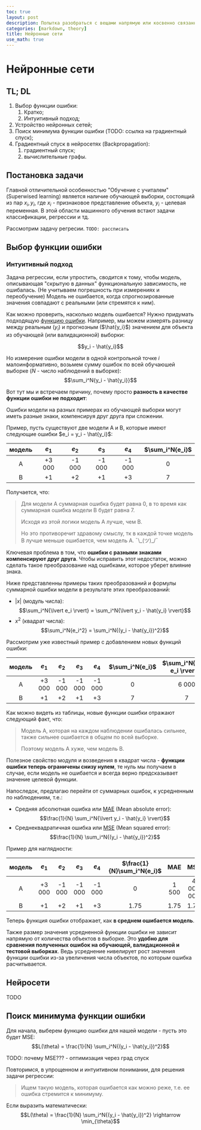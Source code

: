 ```yaml
---
toc: true
layout: post
description: Попытка разобраться с вещами напрямую или косвенно связанными с нейронными сетями, чтобы самому стало несколько легче в понимании.
categories: [markdown, theory]
title: Нейронные сети
use_math: true
---
```

# Нейронные сети

## TL; DL
1. Выбор функции ошибки:
   1. Кратко;
   2. Интуитивный подход;
2. Устройство нейронных сетей;
3. Поиск минимума функции ошибки (TODO: ссылка на градиентный спуск);
4. Градиентный спуск в нейросетях (Backpropagation):
   1. градиентный спуск;
   2. вычислительные графы.

## Постановка задачи
Главной отличительной особенностью "Обучение с учиталем"(Superwised learning) является наличие обучающей выборки, состоящий из пар $x_i, y_i$, где $x_i$ - признаковое представление объекта, $y_i$ - целевая переменная.
В этой области машинного обучения встают задачи классификации, регрессии и тд. 

Рассмотрим задачу регресии. `TODO: рассписать`

## Выбор функции ошибки
### Интуитивный подход
Задача регрессии, если упростить, сводится к тому, чтобы модель, описывающая "скрытую в данных" функциональную зависимость, не ошибалась. (Не учитываем погрешность при измерениях и переобучение)
Модель не ошибается, когда спрогнозированные значения совпадают с реальными (или стремятся к ним).

Как можно проверить, насколько модель ошибается?
Нужно придумать подходящую [функцию ошибки](TODO).
Например, мы можем измерять разницу между реальным ($y_i$) и прогнозным ($\hat{y_i}$) значением для объекта из обучающей (или валидационной) выборки:

$$y_i - \hat{y_i}$$

Но измерение ошибки модели в одной контрольной точке $i$ малоинформативно, возьмем сумму ошибок по всей обучаюшей выборке ($N$ - число наблюдений в выборке):
$$\sum_i^N{y_i - \hat{y_i}}$$

Вот тут мы и встречаем причину, почему просто **разность в качестве функции ошибки не подходит**:

Ошибки модели на разных примерах из обучающей выборки могут иметь разные знаки, компенсируя друг друга при сложении.

Пример, пусть существуют две модели A и B, которые имеют следующие ошибки $e_i = y_i - \hat{y_i}$:

| модель | $e_1$  | $e_2$  | $e_3$  | $e_4$  | $\sum_i^N{e_i}$ |
| :----: | :----: | :----: | :----: | :----: | :-------------: |
|   A    | +3 000 | -1 000 | -1 000 | -1 000 |        0        |
|   B    |   +1   |   +2   |   +1   |   +3   |        7        |

Получается, что:
> Для модели A суммарная ошибка будет равна 0, в то время как суммарная ошибка модели B будет равна 7.
> 
> Исходя из этой логики модель A лучше, чем B.
> 
> Hо это противоречит здравому смыслу, тк в каждой точке модель B лучше меньше ошибается, чем модель A. ¯\\\_(ツ)_/¯

Ключевая проблема в том, что **ошибки с разными знаками компенсируют друг друга**.
Чтобы исправить этот недостаток, можно сделать такое преобразование над ошибками, которое уберет влияние знака.

Ниже представленны примеры таких преобразований и формулы суммарной ошибки модели в результате этих преобразований:
- $|x|$ (модуль числа):
$$\sum_i^N{\lvert e_i \rvert} = \sum_i^N{\lvert y_i - \hat{y_i} \rvert}$$
- $x^2$ (квадрат числа):
$$\sum_i^N{e_i^2} = \sum_i^N{(y_i - \hat{y_i})^2}$$

Рассмотрим уже известный пример с добавлением новых функций ошибки:

| модель | $e_1$  | $e_2$  | $e_3$  | $e_4$  | $\sum_i^N{e_i}$ | $\sum_i^N{\lvert e_i \rvert}$ | $\sum_i^N{e_i^2}$ |
| :----: | :----: | :----: | :----: | :----: | :-------------: | :---------------------------: | :---------------: |
|   A    | +3 000 | -1 000 | -1 000 | -1 000 |        0        |             6 000             |    12 000 000     |
|   B    |   +1   |   +2   |   +1   |   +3   |        7        |               7               |        15         |

Как можно видеть из таблицы, новые функции ошибки отражают следующий факт, что:
> Модель A, которая на каждом наблюдении ошибалась сильнее, также сильнее ошибается в общем по всей выборке.
>
> Поэтому модель A хуже, чем модель B.

Полезное свойство модуля и возведения в квадрат числа - **функции ошибки теперь ограничены снизу нулем**, те нуль мы получаем в случае, если модель не ошибается и всегда верно предсказывает значение целевой функции.

Напоследок, предлагаю перейти от суммарных ошибок, к усредненным по наблюдениям, т.е.:
- Средняя абсолютная ошибка или [MAE](https://en.wikipedia.org/wiki/Mean_absolute_error) (Mean absolute error):
$$\frac{1}{N} \sum_i^N{\lvert y_i - \hat{y_i} \rvert}$$
- Среднеквадратичная ошибка или [MSE](https://en.wikipedia.org/wiki/Mean_squared_error) (Mean squared error):
$$\frac{1}{N} \sum_i^N{(y_i - \hat{y_i})^2}$$

Пример для наглядности:

| модель | $e_1$  | $e_2$  | $e_3$  | $e_4$  | $\frac{1}{N}\sum_i^N{e_i}$ |  MAE  |    MSE    |
| :----: | :----: | :----: | :----: | :----: | :------------------------: | :---: | :-------: |
|   A    | +3 000 | -1 000 | -1 000 | -1 000 |             0              | 1 500 | 4 000 000 |
|   B    |   +1   |   +2   |   +1   |   +3   |            1.75            | 1.75  |   1.75    |

Теперь функция ошибки отображает, как **в среднем ошибается модель**.

Также размер значения усредненной функции ошибки не зависит напрямую от количества объектов в выборке. Это **удобно для сравнения полученных ошибок на обучающей, валидационной и тестовой выборках**. Ведь усреднение нивелирует рост значения функции ошибки из-за увеличения числа объектов, по которым ошибка расчитывается.


## Нейросети
TODO


## Поиск минимума функции ошибки

Для начала, выберем функцию ошибки для нашей модели - пусть это будет MSE:
$$L(\theta) = \frac{1}{N} \sum_i^N{(y_i - \hat{y_i})^2}$$

TODO: почему MSE??? - оптимизация через град спуск

Повторимся, в упрощенном и интуитивном понимании, для решения задачи регрессии:
> Ищем такую модель, которая ошибается как можно реже, т.е. ее ошибка стремится к минимуму.

Если выразить математически:
$$L(\theta) = \frac{1}{N} \sum_i^N{(y_i - \hat{y_i})^2} \rightarrow \min_{\theta}$$

